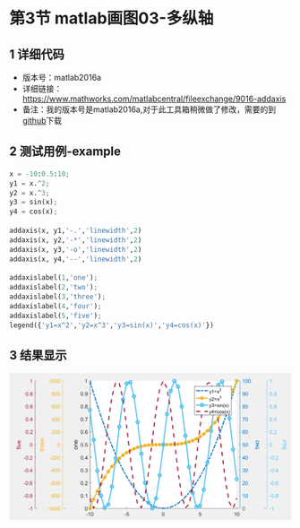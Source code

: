 # 第3节 matlab画图03-多纵轴


## 1 详细代码 

- 版本号：matlab2016a
- 详细链接：https://www.mathworks.com/matlabcentral/fileexchange/9016-addaxis
- 备注：我的版本号是matlab2016a,对于此工具箱稍微做了修改，需要的到[github](https://github.com/comingboy0701/GEE-learning)下载


## 2 测试用例-example

```python
x = -10:0.5:10;
y1 = x.^2;
y2 = x.^3;
y3 = sin(x);
y4 = cos(x);

addaxis(x, y1,'-.','linewidth',2)
addaxis(x, y2,'-*','linewidth',2) 
addaxis(x, y3,'-o','linewidth',2) 
addaxis(x, y4,'--','linewidth',2)

addaxislabel(1,'one'); 
addaxislabel(2,'two'); 
addaxislabel(3,'three');
addaxislabel(4,'four');
addaxislabel(5,'five');
legend({'y1=x^2','y2=x^3','y3=sin(x)','y4=cos(x)'}) 
```

## 3 结果显示


![](../data/images/7.1.3-节n纵轴.png)
